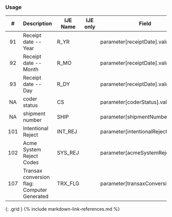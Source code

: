 ### Usage


| **#** |  **Description**   |  **IJE Name**   | IJE only |  **Field**  |  **Type**  | **Value Set**  |
| :---------: | ------------- | ------------ | :----------: |---------- | -------- | -------- |
| 91 | Receipt date -- Year | R_YR| |parameter[receiptDate].value | date | See [PartialDatesAndTimes] | 
| 92 | Receipt date -- Month | R_MO| |parameter[receiptDate].value | date | See [PartialDatesAndTimes] | 
| 93 | Receipt date -- Day | R_DY| |parameter[receiptDate].value | date | See [PartialDatesAndTimes] | 
| NA | coder status  | CS| |parameter[coderStatus].value | integer |  | 
| NA | shipment number  | SHIP| |parameter[shipmentNumber].value | string |  | 
| 101 | Intentional Reject  | INT_REJ| |parameter[intentionalReject].value | codeable | [IntentionalRejectVS] | 
| 102 | Acme System Reject Codes | SYS_REJ| |parameter[acmeSystemReject].value  | codeable | [ACMESystemRejectVS] | 
| 107 | Transax conversion flag: Computer Generated | TRX_FLG| |parameter[transaxConversion].value  | codeable | [TransaxConversionVS] | 
{: .grid }
{% include markdown-link-references.md %}
